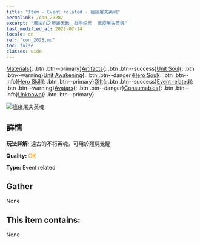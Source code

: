 ```yaml
---
title: "Item - Event related - 瘟疫屠夫英魂"
permalink: /con_2028/
excerpt: "魔法门之英雄无敌：战争纪元  瘟疫屠夫英魂"
last_modified_at: 2021-07-14
locale: cn
ref: "con_2028.md"
toc: false
classes: wide
---
```

 [Materials](/ItemsCN/){: .btn .btn--primary}[Artifacts](/ItemsCN/Artifacts/){: .btn .btn--success}[Unit Soul](/ItemsCN/UnitSoul/){: .btn .btn--warning}[Unit Awakening](/ItemsCN/UnitAwakening/){: .btn .btn--danger}[Hero Soul](/ItemsCN/HeroSoul/){: .btn .btn--info}[Hero Skill](/ItemsCN/HeroSkill/){: .btn .btn--primary}[Gift](/ItemsCN/Gift/){: .btn .btn--success}[Event related](/ItemsCN/Events/){: .btn .btn--warning}[Avatars](/ItemsCN/Avatars/){: .btn .btn--danger}[Consumables](/ItemsCN/Consumables/){: .btn .btn--info}[Unknown](/ItemsCN/Unknown/){: .btn .btn--primary}

 ![瘟疫屠夫英魂](/images/t/juexing_302.png)

## 詳情
 **玩法詳解:** 遠古的不朽英魂，可用於殭屍覺醒

 **Quality:** <span style="color: #FF8C00">OK</span>

 **Type:** Event related

## Gather

  None

## This item contains:

  None

